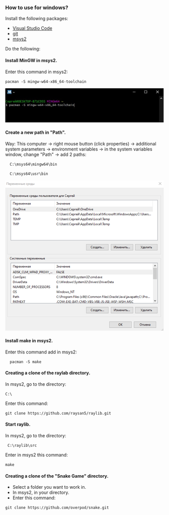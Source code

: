 ### How to use for windows? 
 
Install the following packages: 
 
 * [Visual Studio Code](https://code.visualstudio.com/docs/?dv=win) 
 * [git](https://git-scm.com/)
 * [msys2](https://www.msys2.org/)
 
Do the following: 
 
#### Install MinGW in msys2.
Enter this command in msys2:  
```
pacman -S mingw-w64-x86_64-toolchain  
```
![avatar](https://github.com/overpod/snake/blob/main/image/Install_MinGW_in_msys2.PNG?raw=true)

#### Create a new path in "Path".
Way: This computer → right mouse button (click properties) → additional system parameters → environment variables → in the system variables window, change "Path" → add 2 paths: 
```
  C:\msys64\mingw64\bin  
```
```
  C:\msys64\usr\bin
```

![avatar](https://github.com/overpod/snake/blob/main/image/path.PNG?raw=true)

#### Install make in msys2.
Enter this command add in msys2:
```
  pacman -S make 
```

#### Creating a clone of the raylab directory.
In msys2, go to the directory: 
```
С:\
```  
Enter this command:  
```
git clone https://github.com/raysan5/raylib.git 
```
#### Start raylib.
In msys2, go to the directory: 

```
 C:\raylib\src   
```
Enter in msys2 this command:
```
make 
```
#### Creating a clone of the "Snake Game" directory.
* Select a folder you want to work in. 
* In msys2, in your directory.  
* Enter this command:  
```
git clone https://github.com/overpod/snake.git  
```

